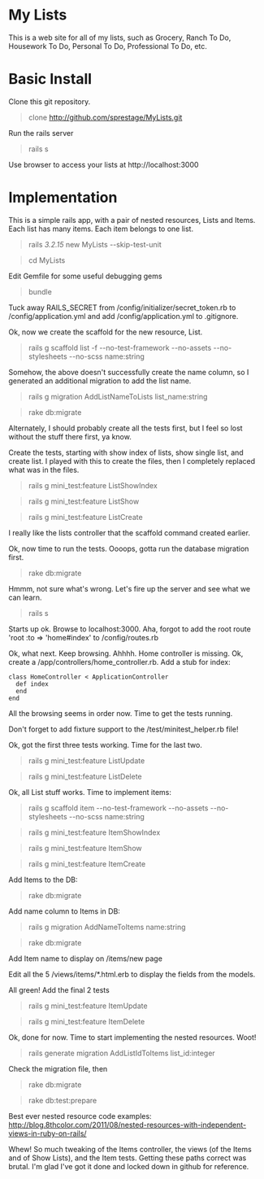 My Lists
=======

This is a web site for all of my lists, such as Grocery, Ranch To Do, Housework To Do, Personal To Do, Professional To Do, etc.

Basic Install
=======
Clone this git repository.
  > clone http://github.com/sprestage/MyLists.git

Run the rails server
  > rails s

Use browser to access your lists at http://localhost:3000

Implementation
=======
This is a simple rails app, with a pair of nested resources, Lists and Items.  Each list has many items.  Each item belongs to one list.

  > rails _3.2.15_ new MyLists --skip-test-unit

  > cd MyLists

Edit Gemfile for some useful debugging gems

  > bundle

Tuck away RAILS_SECRET from /config/initializer/secret_token.rb to /config/application.yml and add /config/application.yml to .gitignore.

Ok, now we create the scaffold for the new resource, List.

  > rails g scaffold list -f --no-test-framework --no-assets --no-stylesheets --no-scss name:string

Somehow, the above doesn't successfully create the name column, so I generated an additional migration to add the list name.

  > rails g migration AddListNameToLists list_name:string

  > rake db:migrate

Alternately, I should probably create all the tests first, but I feel so lost without the stuff there first, ya know.

Create the tests, starting with show index of lists, show single list, and create list.  I played with this to create the files,
then I completely replaced what was in the files.
  > rails g mini_test:feature ListShowIndex

  > rails g mini_test:feature ListShow

  > rails g mini_test:feature ListCreate

I really like the lists controller that the scaffold command created earlier.

Ok, now time to run the tests.  Oooops, gotta run the database migration first.

  > rake db:migrate

Hmmm, not sure what's wrong.  Let's fire up the server and see what we can learn.  

  > rails s

Starts up ok.  Browse to localhost:3000.  Aha, forgot to add the root route 'root :to => 'home#index' to /config/routes.rb

Ok, what next.  Keep browsing.  Ahhhh.  Home controller is missing.  Ok, create a /app/controllers/home_controller.rb.  Add 
a stub for index:

	class HomeController < ApplicationController
	  def index
	  end
	end

All the browsing seems in order now.  Time to get the tests running.  

Don't forget to add fixture support to the /test/minitest_helper.rb file!

Ok, got the first three tests working.  Time for the last two.
  > rails g mini_test:feature ListUpdate

  > rails g mini_test:feature ListDelete

Ok, all List stuff works.  Time to implement items:

  > rails g scaffold item --no-test-framework --no-assets --no-stylesheets --no-scss name:string

  > rails g mini_test:feature ItemShowIndex

  > rails g mini_test:feature ItemShow

  > rails g mini_test:feature ItemCreate

Add Items to the DB:
  > rake db:migrate

Add name column to Items in DB:
  > rails g migration AddNameToItems name:string

  > rake db:migrate

Add Item name to display on /items/new page

Edit all the 5 /views/items/*.html.erb to display the fields from the models.

All green!  Add the final 2 tests
  > rails g mini_test:feature ItemUpdate

  > rails g mini_test:feature ItemDelete

Ok, done for now.  Time to start implementing the nested resources.  Woot!

  > rails generate migration AddListIdToItems list_id:integer

Check the migration file, then
  > rake db:migrate

  > rake db:test:prepare

Best ever nested resource code examples: http://blog.8thcolor.com/2011/08/nested-resources-with-independent-views-in-ruby-on-rails/

Whew!  So much tweaking of the Items controller, the views (of the Items and of Show Lists), and the Item tests.  Getting
these paths correct was brutal.  I'm glad I've got it done and locked down in github for reference. 


